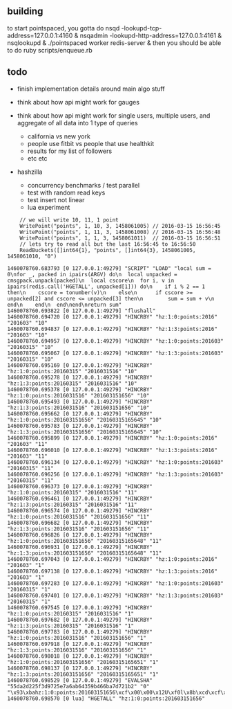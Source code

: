 ## building

to start pointspaced, you gotta do
nsqd -lookupd-tcp-address=127.0.0.1:4160 &
nsqadmin -lookupd-http-address=127.0.0.1:4161 &
nsqlookupd &
./pointspaced worker
redis-server &
then you should be able to do ruby scripts/enqueue.rb


## todo

* finish implementation details around main algo stuff
* think about how api might work for gauges
* think about how api might work for single users, multiple users, and aggregate of all data into 1 type of queries
    * california vs new york
    * people use fitbit vs people that use healthkit
    * results for my list of followers
    * etc etc


* hashzilla
  * concurrency benchmarks / test parallel
  * test with random read keys
  * test insert not linear
  * lua experiment

```
	// we will write 10, 11, 1 point
	WritePoint("points", 1, 10, 3, 1458061005) // 2016-03-15 16:56:45
	WritePoint("points", 1, 11, 3, 1458061008) // 2016-03-15 16:56:48
	WritePoint("points", 1, 1, 3, 1458061011)  // 2016-03-15 16:56:51
	// lets try to read all but the last 16:56:45 to 16:56:50
	ReadBuckets([]int64{1}, "points", []int64{3}, 1458061005, 1458061010, "0")
```
```
1460078760.683793 [0 127.0.0.1:49279] "SCRIPT" "LOAD" "local sum = 0\nfor _, packed in ipairs(ARGV) do\n  local unpacked = cmsgpack.unpack(packed)\n  local cscore\n  for i, v in ipairs(redis.call('HGETALL', unpacked[1])) do\n    if i % 2 == 1 then\n    cscore = tonumber(v)\n    else\n      if cscore >= unpacked[2] and cscore <= unpacked[3] then\n        sum = sum + v\n      end\n    end\n  end\nend\nreturn sum"
1460078760.693822 [0 127.0.0.1:49279] "flushall"
1460078760.694720 [0 127.0.0.1:49279] "HINCRBY" "hz:1:0:points:2016" "201603" "10"
1460078760.694837 [0 127.0.0.1:49279] "HINCRBY" "hz:1:3:points:2016" "201603" "10"
1460078760.694957 [0 127.0.0.1:49279] "HINCRBY" "hz:1:0:points:201603" "20160315" "10"
1460078760.695067 [0 127.0.0.1:49279] "HINCRBY" "hz:1:3:points:201603" "20160315" "10"
1460078760.695169 [0 127.0.0.1:49279] "HINCRBY" "hz:1:0:points:20160315" "2016031516" "10"
1460078760.695278 [0 127.0.0.1:49279] "HINCRBY" "hz:1:3:points:20160315" "2016031516" "10"
1460078760.695378 [0 127.0.0.1:49279] "HINCRBY" "hz:1:0:points:2016031516" "201603151656" "10"
1460078760.695493 [0 127.0.0.1:49279] "HINCRBY" "hz:1:3:points:2016031516" "201603151656" "10"
1460078760.695662 [0 127.0.0.1:49279] "HINCRBY" "hz:1:0:points:201603151656" "20160315165645" "10"
1460078760.695783 [0 127.0.0.1:49279] "HINCRBY" "hz:1:3:points:201603151656" "20160315165645" "10"
1460078760.695899 [0 127.0.0.1:49279] "HINCRBY" "hz:1:0:points:2016" "201603" "11"
1460078760.696010 [0 127.0.0.1:49279] "HINCRBY" "hz:1:3:points:2016" "201603" "11"
1460078760.696134 [0 127.0.0.1:49279] "HINCRBY" "hz:1:0:points:201603" "20160315" "11"
1460078760.696256 [0 127.0.0.1:49279] "HINCRBY" "hz:1:3:points:201603" "20160315" "11"
1460078760.696373 [0 127.0.0.1:49279] "HINCRBY" "hz:1:0:points:20160315" "2016031516" "11"
1460078760.696461 [0 127.0.0.1:49279] "HINCRBY" "hz:1:3:points:20160315" "2016031516" "11"
1460078760.696574 [0 127.0.0.1:49279] "HINCRBY" "hz:1:0:points:2016031516" "201603151656" "11"
1460078760.696682 [0 127.0.0.1:49279] "HINCRBY" "hz:1:3:points:2016031516" "201603151656" "11"
1460078760.696826 [0 127.0.0.1:49279] "HINCRBY" "hz:1:0:points:201603151656" "20160315165648" "11"
1460078760.696931 [0 127.0.0.1:49279] "HINCRBY" "hz:1:3:points:201603151656" "20160315165648" "11"
1460078760.697043 [0 127.0.0.1:49279] "HINCRBY" "hz:1:0:points:2016" "201603" "1"
1460078760.697138 [0 127.0.0.1:49279] "HINCRBY" "hz:1:3:points:2016" "201603" "1"
1460078760.697283 [0 127.0.0.1:49279] "HINCRBY" "hz:1:0:points:201603" "20160315" "1"
1460078760.697401 [0 127.0.0.1:49279] "HINCRBY" "hz:1:3:points:201603" "20160315" "1"
1460078760.697545 [0 127.0.0.1:49279] "HINCRBY" "hz:1:0:points:20160315" "2016031516" "1"
1460078760.697682 [0 127.0.0.1:49279] "HINCRBY" "hz:1:3:points:20160315" "2016031516" "1"
1460078760.697783 [0 127.0.0.1:49279] "HINCRBY" "hz:1:0:points:2016031516" "201603151656" "1"
1460078760.697918 [0 127.0.0.1:49279] "HINCRBY" "hz:1:3:points:2016031516" "201603151656" "1"
1460078760.698018 [0 127.0.0.1:49279] "HINCRBY" "hz:1:0:points:201603151656" "20160315165651" "1"
1460078760.698137 [0 127.0.0.1:49279] "HINCRBY" "hz:1:3:points:201603151656" "20160315165651" "1"
1460078760.698529 [0 127.0.0.1:49279] "EVALSHA" "55da2d225f3d9725e7a6ab64359b466ba7d721b2" "0" "\x93\xbahz:1:0:points:201603151656\xcf\x00\x00\x12U\xf0l\x8b\xcd\xcf\x00\x00\x12U\xf0l\x8b\xd2"
1460078760.698570 [0 lua] "HGETALL" "hz:1:0:points:201603151656"
```
